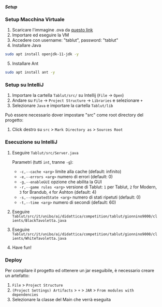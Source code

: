 ##### Setup

### Setup Macchina Virtuale
1. Scaricare l'immagine .ova da [questo link](https://liveunibo-my.sharepoint.com/:u:/g/personal/andrea_giovine_unibo_it/Eb_-2bR2YNtAs_F7D2i8jFkBY0KWWKfjNIY4-AoGMwVHFA)
2. Importare ed eseguire la VM
3. Accedere con username: "tablut", password: "tablut"
4. Installare Java
  ```bash
  sudo apt install openjdk-11-jdk -y
  ```
5. Installare Ant
  ```bash
  sudo apt install ant -y
  ```

### Setup su IntelliJ
1. Importare la cartella `Tablut/src/` su Intellij (`File` -> `Open`)
2. Andare su `File` -> `Project Structure` -> `Libraries` e selezionare `+`
3. Selezionare `Java` e importare la cartella `Tablut/lib`

Può essere necessario dover impostare "src" come root directory del progetto:
1. Click destro su `src` > `Mark Directory as` > `Sources Root`


### Esecuzione su IntelliJ
1. Eseguire `Tablut/src/Server.java`

   Parametri (tutti `int`, tranne `-g`):

    - `-c,--cache <arg>`          limite alla cache (default: infinito)
    - `-e,--errors <arg>`         numero di errori (default: 0)
    - `-g,--enableGUI`            opzione che abilita la GUI
    - `-r,--game rules <arg>`     versione di Tablut: `1` per Tablut, `2`
      for Modern, `3` for Brandub, `4` for Ashton
      (default: 4)
    - `-s,--repeatedState <arg>`  numero di stati ripetuti (default: 0)
    - `-t,--time <arg>`           numero di secondi (default: 60)

2. Eseguire `Tablut/src/it/unibo/ai/didattica/competition/tablut/gionnino9000/clients/BlackTavoletta.java`
3. Eseguire `Tablut/src/it/unibo/ai/didattica/competition/tablut/gionnino9000/clients/WhiteTavoletta.java`
4. Have fun!

### Deploy
Per compilare il progetto ed ottenere un jar eseguibile, è necessario creare un artefatto:
1. `File` > `Project Structure`
2. `(Project Settings) Artifacts` > `+` > `JAR` > `From modules with dependencies`
3. Selezionare la classe del Main che verrà eseguita